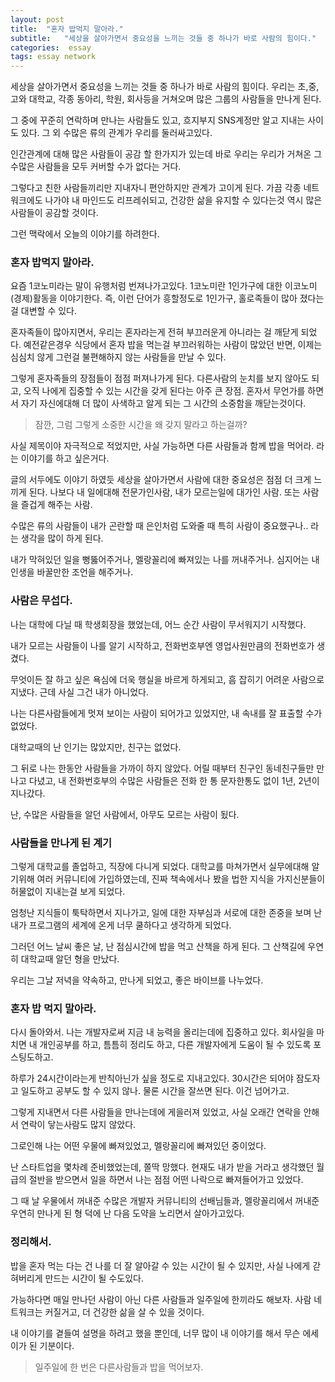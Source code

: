 ```yaml
---
layout: post
title:  "혼자 밥먹지 말아라."
subtitle:   "세상을 살아가면서 중요성을 느끼는 것들 중 하나가 바로 사람의 힘이다."
categories:  essay
tags: essay network 
---
```


세상을 살아가면서 중요성을 느끼는 것들 중 하나가 바로 사람의 힘이다. 우리는 초,중,고와 대학교, 각종 동아리, 학원, 회사등을 거쳐오며 많은 그룹의 사람들을 만나게 된다.

그 중에 꾸준히 연락하며 만나는 사람들도 있고, 흐지부지 SNS계정만 알고 지내는 사이도 있다. 그 외 수많은 류의 관계가 우리를 둘러싸고있다.

인간관계에 대해 많은 사람들이 공감 할 한가지가 있는데 바로 우리는 우리가 거쳐온 그 수많은 사람들을 모두 커버할 수가 없다는 거다.

그렇다고 친한 사람들끼리만 지내자니 편안하지만 관계가 고이게 된다. 가끔 각종 네트워크에도 나가야 내 마인드도 리프레쉬되고, 건강한 삶을 유지할 수 있다는것 역시 많은 사람들이 공감할 것이다.

그런 맥락에서 오늘의 이야기를 하려한다.

### 혼자 밥먹지 말아라.

요즘 1코노미라는 말이 유행처럼 번져나가고있다. 1코노미란 1인가구에 대한 이코노미(경제)활동을 이야기한다. 즉, 이런 단어가 흥할정도로 1인가구, 홀로족들이 많아 졌다는걸 대변할 수 있다.

혼자족들이 많아지면서, 우리는 혼자라는게 전혀 부끄러운게 아니라는 걸 깨닫게 되었다. 예전같은경우 식당에서 혼자 밥을 먹는걸 부끄러워하는 사람이 많았던 반면, 이제는 심심치 않게 그런걸 불편해하지 않는 사람들을 만날 수 있다.

그렇게 혼자족들의 장점들이 점점 퍼져나가게 된다. 다른사람의 눈치를 보지 않아도 되고, 오직 나에게 집중할 수 있는 시간을 갖게 된다는 아주 큰 장점. 혼자서 무언가를 하면서 자기 자신에대해 더 많이 사색하고 알게 되는 그 시간의 소중함을 깨닫는것이다.

> 잠깐, 그럼 그렇게 소중한 시간을 왜 갖지 말라고 하는걸까?

사실 제목이야 자극적으로 적었지만, 사실 가능하면 다른 사람들과 함께 밥을 먹어라. 라는 이야기를 하고 싶은거다.

글의 서두에도 이야기 하였듯 세상을 살아가면서 사람에 대한 중요성은 점점 더 크게 느끼게 된다. 나보다 내 일에대해 전문가인사람, 내가 모르는일에 대가인 사람. 또는 사람을 즐겁게 해주는 사람.

수많은 류의 사람들이 내가 곤란할 때 은인처럼 도와줄 때 특히 사람이 중요했구나.. 라는 생각을 많이 하게 된다.

내가 막혀있던 일을 뻥뚫어주거나, 멜랑꼴리에 빠져있는 나를 꺼내주거나. 심지어는 내 인생을 바꿀만한 조언을 해주거나.

### 사람은 무섭다.

나는 대학에 다닐 때 학생회장을 했었는데, 어느 순간 사람이 무서워지기 시작했다.

내가 모르는 사람들이 나를 알기 시작하고, 전화번호부엔 영업사원만큼의 전화번호가 생겼다.

무엇이든 잘 하고 싶은 욕심에 더욱 행실을 바르게 하게되고, 흠 잡히기 어려운 사람으로 지냈다. 근데 사실 그건 내가 아니었다.

나는 다른사람들에게 멋져 보이는 사람이 되어가고 있었지만, 내 속내를 잘 표출할 수가 없었다.

대학교때의 난 인기는 많았지만, 친구는 없었다.

그 뒤로 나는 한동안 사람들을 가까이 하지 않았다. 어릴 때부터 친구인 동네친구들만 만나고 다녔고, 내 전화번호부의 수많은 사람들은 전화 한 통 문자한통도 없이 1년, 2년이 지나갔다.

난, 수많은 사람들을 알던 사람에서, 아무도 모르는 사람이 됬다.

### 사람들을 만나게 된 계기

그렇게 대학교를 졸업하고, 직장에 다니게 되었다. 대학교를 마쳐가면서 실무에대해 알기위해 여러 커뮤니티에 가입하였는데, 진짜 책속에서나 봤을 법한 지식을 가지신분들이 허물없이 지내는걸 보게 되었다.

엄청난 지식들이 툭탁하면서 지나가고, 일에 대한 자부심과 서로에 대한 존중을 보며 난 내가 프로그램의 세계에 온게 너무 쿨하다고 생각하게 되었다.

그러던 어느 날씨 좋은 날, 난 점심시간에 밥을 먹고 산책을 하게 된다. 그 산책길에 우연히 대학교때 알던 형을 만났다.

우리는 그날 저녁을 약속하고, 만나게 되었고, 좋은 바이브를 나누었다.

### 혼자 밥 먹지 말아라.

다시 돌아와서. 나는 개발자로써 지금 내 능력을 올리는데에 집중하고 있다. 회사일을 마치면 내 개인공부를 하고, 틈틈히 정리도 하고, 다른 개발자에게 도움이 될 수 있도록 포스팅도하고.

하루가 24시간이라는게 반칙아닌가 싶을 정도로 지내고있다. 30시간은 되어야 잠도자고 일도하고 공부도 할 수 있지 않나. 물론 시간을 잘쓰면 된다. 이건 넘어가고.

그렇게 지내면서 다른 사람들을 만나는데에 게을러져 있었고, 사실 오래간 연락을 안해서 연락이 닿는사람도 많지 않았다.

그로인해 나는 어떤 우물에 빠져있었고, 멜랑꼴리에 빠져있던 중이었다.

난 스타트업을 몇차례 준비했었는데, 쫄딱 망했다. 현재도 내가 받을 거라고 생각했던 월급의 절반을 받으면서 일을 하면서 나는 점점 어떤 나락으로 빠져들어가고 있었다.

그 때 날 우물에서 꺼내준 수많은 개발자 커뮤니티의 선배님들과, 멜랑꼴리에서 꺼내준 우연히 만나게 된 형 덕에 난 다음 도약을 노리면서 살아가고있다.

### 정리해서.

밥을 혼자 먹는 다는 건 나를 더 잘 알아갈 수 있는 시간이 될 수 있지만, 사실 나에게 갇혀버리게 만드는 시간이 될 수도있다.

가능하다면 매일 만나던 사람이 아닌 다른 사람들과 일주일에 한끼라도 해보자. 사람 네트워크는 커질거고, 더 건강한 삶을 살 수 있을 것이다.

내 이야기를 곁들여 설명을 하려고 했을 뿐인데, 너무 많이 내 이야기를 해서 무슨 에세이가 된 기분이다.

> 일주일에 한 번은 다른사람들과 밥을 먹어보자.







